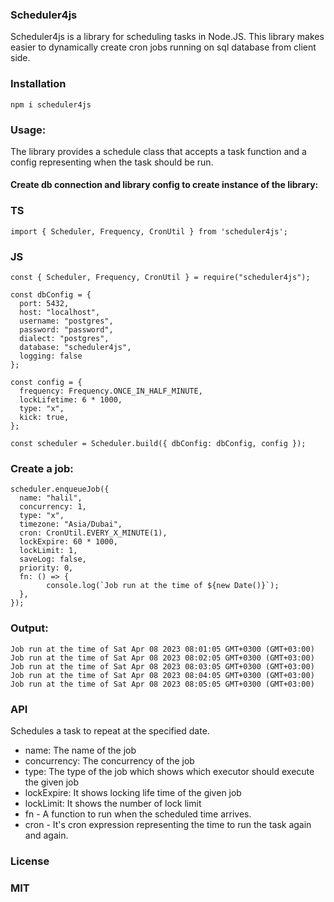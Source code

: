 ### Scheduler4js

Scheduler4js is a library for scheduling tasks in Node.JS.
This library makes easier to dynamically create cron jobs running on sql database from client side.

### Installation

```
npm i scheduler4js
```

### Usage:

The library provides a schedule class that accepts a task function and a config representing when the task should be run.

#### Create db connection and library config to create instance of the library:

### TS

```
import { Scheduler, Frequency, CronUtil } from 'scheduler4js';
```

### JS

```
const { Scheduler, Frequency, CronUtil } = require("scheduler4js");
```

```
const dbConfig = {
  port: 5432,
  host: "localhost",
  username: "postgres",
  password: "password",
  dialect: "postgres",
  database: "scheduler4js",
  logging: false
};

const config = {
  frequency: Frequency.ONCE_IN_HALF_MINUTE,
  lockLifetime: 6 * 1000,
  type: "x",
  kick: true,
};

const scheduler = Scheduler.build({ dbConfig: dbConfig, config });
```

### Create a job:

```
scheduler.enqueueJob({
  name: "halil",
  concurrency: 1,
  type: "x",
  timezone: "Asia/Dubai",
  cron: CronUtil.EVERY_X_MINUTE(1),
  lockExpire: 60 * 1000,
  lockLimit: 1,
  saveLog: false,
  priority: 0,
  fn: () => {
        console.log(`Job run at the time of ${new Date()}`);
  },
});
```

### Output:

```
Job run at the time of Sat Apr 08 2023 08:01:05 GMT+0300 (GMT+03:00)
Job run at the time of Sat Apr 08 2023 08:02:05 GMT+0300 (GMT+03:00)
Job run at the time of Sat Apr 08 2023 08:03:05 GMT+0300 (GMT+03:00)
Job run at the time of Sat Apr 08 2023 08:04:05 GMT+0300 (GMT+03:00)
Job run at the time of Sat Apr 08 2023 08:05:05 GMT+0300 (GMT+03:00)
```

### API

Schedules a task to repeat at the specified date.

- name: The name of the job
- concurrency: The concurrency of the job
- type: The type of the job which shows which executor should execute the given job
- lockExpire: It shows locking life time of the given job
- lockLimit: It shows the number of lock limit
- fn - A function to run when the scheduled time arrives.
- cron - It's cron expression representing the time to run the task again and again.

### License

### MIT
